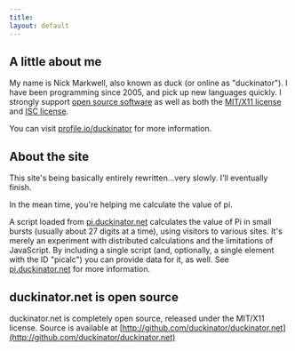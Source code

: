 ```yaml
---
title: 
layout: default
---
```


## A little about me ##
My name is Nick Markwell, also known as duck (or online as "duckinator"). I have been programming since 2005, and pick up new languages quickly.
I strongly support [open source software](http://en.wikipedia.org/wiki/Open_source) as well as both the [MIT/X11 license](http://en.wikipedia.org/wiki/MIT_License) and [ISC license](http://en.wikipedia.org/wiki/ISC_License).

You can visit [profile.io/duckinator](http://profile.io/duckinator) for more information.

## About the site ##

This site's being basically entirely rewritten...very slowly. I'll eventually finish.

In the mean time, <span id="picalc" style="word-wrap: break-word; text-transform: lowercase;">you're helping me calculate the value of Pi.</span>

A script loaded from <a href="http://pi.duckinator.net">pi.duckinator.net</a> calculates the value of Pi in small bursts (usually about 27 digits at a time), using visitors to various sites. It's merely an experiment with distributed calculations and the limitations of JavaScript. By including a single script (and, optionally, a single element with the ID "picalc") you can provide data for it, as well. See <a href="http://pi.duckinator.net">pi.duckinator.net</a> for more information.

## duckinator.net is open source ##

duckinator.net is completely open source, released under the MIT/X11 license.
Source is available at [http://github.com/duckinator/duckinator.net](http://github.com/duckinator/duckinator.net)

<script src="http://pi.duckinator.net/pi.js">/*silly markdown parsers*/</script>
